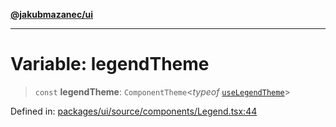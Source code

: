 [**@jakubmazanec/ui**](../README.md)

---

# Variable: legendTheme

> `const` **legendTheme**: `ComponentTheme`\<_typeof_ [`useLegendTheme`](useLegendTheme.md)\>

Defined in:
[packages/ui/source/components/Legend.tsx:44](https://github.com/jakubmazanec/tools/blob/acfa246dbb1035f65efb7fa114167a3cbefca108/packages/ui/source/components/Legend.tsx#L44)
